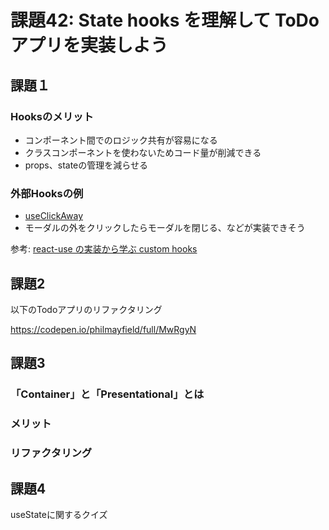 # 課題42: State hooks を理解して ToDo アプリを実装しよう

## 課題１

### Hooksのメリット

- コンポーネント間でのロジック共有が容易になる
- クラスコンポーネントを使わないためコード量が削減できる
- props、stateの管理を減らせる

### 外部Hooksの例

- [useClickAway](https://github.com/streamich/react-use/blob/master/docs/useClickAway.md)
- モーダルの外をクリックしたらモーダルを閉じる、などが実装できそう

参考: [react-use の実装から学ぶ custom hooks](https://zenn.dev/kobayang/articles/9145de86b20ba6)
## 課題2

以下のTodoアプリのリファクタリング

https://codepen.io/philmayfield/full/MwRgyN



## 課題3

### 「Container」と「Presentational」とは


### メリット

### リファクタリング

## 課題4

useStateに関するクイズ
